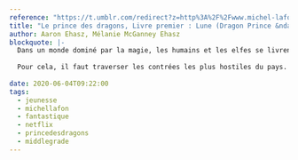 ```yaml
---
reference: "https://t.umblr.com/redirect?z=http%3A%2F%2Fwww.michel-lafon.fr%2Flivre%2F2432-LE_PRINCE_DES_DRAGONS_-_T1.html&t=ZWI4YTdmYWY5ZmJiYzdlODIyNjMzN2E4Njc0YTNlMzBiZjIwMzAzYyw2MzExMTk1NzY1MzE0MTkxMzY%3D&b=t%3AAFZtUyO3mCgqH7W8yLrNmQ&p=https%3A%2F%2Fanathriveline.tumblr.com%2Fpost%2F631119576531419136&m=1&ts=1601882606"
title: "Le prince des dragons, Livre premier : Lune (Dragon Prince &ndash; Book One: Moon)"
author: Aaron Ehasz, Mélanie McGanney Ehasz
blockquote: |-
  Dans un monde dominé par la magie, les humains et les elfes se livrent une guerre sans merci depuis la mort du roi des dragons et la destruction de son dernier œuf. Mais quand Ezran et Callum, les fils du roi humain, découvrent que l’œuf est toujours intact et a été caché au sein de leur château, ils décident d’unir leurs forces à celles de la jeune elfe Rayla pour le ramener aux elfes et rétablir ainsi la paix dans le royaume de Xadia.
  
  Pour cela, il faut traverser les contrées les plus hostiles du pays. Les trois alliés inattendus parviendront-ils à échapper aux dangers et à mener à bien leur quête ?
  
date: 2020-06-04T09:22:00
tags:
  - jeunesse
  - michellafon
  - fantastique
  - netflix
  - princedesdragons
  - middlegrade
---
```

